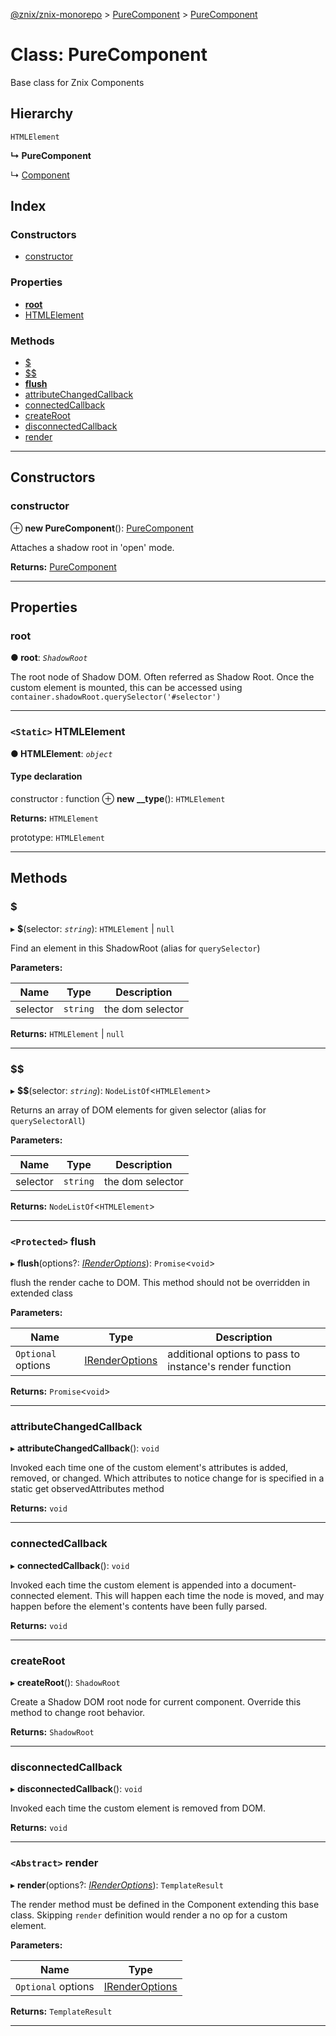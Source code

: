 [@znix/znix-monorepo](../README.md) > [PureComponent](../modules/purecomponent.md) > [PureComponent](../classes/purecomponent.purecomponent-1.md)

# Class: PureComponent

Base class for Znix Components

## Hierarchy

 `HTMLElement`

**↳ PureComponent**

↳  [Component](component.component-1.md)

## Index

### Constructors

* [constructor](purecomponent.purecomponent-1.md#constructor)

### Properties

* [__root__](purecomponent.purecomponent-1.md#__root__)
* [HTMLElement](purecomponent.purecomponent-1.md#htmlelement)

### Methods

* [$](purecomponent.purecomponent-1.md#_)
* [$$](purecomponent.purecomponent-1.md#__)
* [__flush__](purecomponent.purecomponent-1.md#__flush__)
* [attributeChangedCallback](purecomponent.purecomponent-1.md#attributechangedcallback)
* [connectedCallback](purecomponent.purecomponent-1.md#connectedcallback)
* [createRoot](purecomponent.purecomponent-1.md#createroot)
* [disconnectedCallback](purecomponent.purecomponent-1.md#disconnectedcallback)
* [render](purecomponent.purecomponent-1.md#render)

---

## Constructors

<a id="constructor"></a>

###  constructor

⊕ **new PureComponent**(): [PureComponent](purecomponent.purecomponent-1.md)

Attaches a shadow root in 'open' mode.

**Returns:** [PureComponent](purecomponent.purecomponent-1.md)

___

## Properties

<a id="__root__"></a>

###  __root__

**● __root__**: *`ShadowRoot`*

The root node of Shadow DOM. Often referred as Shadow Root. Once the custom element is mounted, this can be accessed using `container.shadowRoot.querySelector('#selector')`

___
<a id="htmlelement"></a>

### `<Static>` HTMLElement

**● HTMLElement**: *`object`*

#### Type declaration

 constructor : function
⊕ **new __type**(): `HTMLElement`

**Returns:** `HTMLElement`

 prototype: `HTMLElement`

___

## Methods

<a id="_"></a>

###  $

▸ **$**(selector: *`string`*):  `HTMLElement` &#124; `null`

Find an element in this ShadowRoot (alias for `querySelector`)

**Parameters:**

| Name | Type | Description |
| ------ | ------ | ------ |
| selector | `string` |  the dom selector |

**Returns:**  `HTMLElement` &#124; `null`

___
<a id="__"></a>

###  $$

▸ **$$**(selector: *`string`*): `NodeListOf`<`HTMLElement`>

Returns an array of DOM elements for given selector (alias for `querySelectorAll`)

**Parameters:**

| Name | Type | Description |
| ------ | ------ | ------ |
| selector | `string` |  the dom selector |

**Returns:** `NodeListOf`<`HTMLElement`>

___
<a id="__flush__"></a>

### `<Protected>` __flush__

▸ **__flush__**(options?: *[IRenderOptions](../modules/purecomponent.md#irenderoptions)*): `Promise`<`void`>

flush the render cache to DOM. This method should not be overridden in extended class

**Parameters:**

| Name | Type | Description |
| ------ | ------ | ------ |
| `Optional` options | [IRenderOptions](../modules/purecomponent.md#irenderoptions) |  additional options to pass to instance's render function |

**Returns:** `Promise`<`void`>

___
<a id="attributechangedcallback"></a>

###  attributeChangedCallback

▸ **attributeChangedCallback**(): `void`

Invoked each time one of the custom element's attributes is added, removed, or changed. Which attributes to notice change for is specified in a static get observedAttributes method

**Returns:** `void`

___
<a id="connectedcallback"></a>

###  connectedCallback

▸ **connectedCallback**(): `void`

Invoked each time the custom element is appended into a document-connected element. This will happen each time the node is moved, and may happen before the element's contents have been fully parsed.

**Returns:** `void`

___
<a id="createroot"></a>

###  createRoot

▸ **createRoot**(): `ShadowRoot`

Create a Shadow DOM root node for current component. Override this method to change root behavior.

**Returns:** `ShadowRoot`

___
<a id="disconnectedcallback"></a>

###  disconnectedCallback

▸ **disconnectedCallback**(): `void`

Invoked each time the custom element is removed from DOM.

**Returns:** `void`

___
<a id="render"></a>

### `<Abstract>` render

▸ **render**(options?: *[IRenderOptions](../modules/purecomponent.md#irenderoptions)*): `TemplateResult`

The render method must be defined in the Component extending this base class. Skipping `render` definition would render a no op for a custom element.

**Parameters:**

| Name | Type |
| ------ | ------ |
| `Optional` options | [IRenderOptions](../modules/purecomponent.md#irenderoptions) |

**Returns:** `TemplateResult`

___

